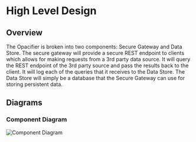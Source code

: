 # High Level Design

## Overview
The Opacifier is broken into two components: Secure Gateway and Data Store. The secure gateway will provide a secure REST endpoint to clients which allows for making requests from a 3rd party data source. It will query the REST endpoint of the 3rd party source and pass the results back to the client. It will log each of the queries that it receives to the Data Store. The Data Store will simply be a database that the Secure Gateway can use for storing persistent data.

## Diagrams
### Component Diagram
![Component Diagram](http://www.plantuml.com/plantuml/proxy?src=https://raw.githubusercontent.com/LearningOpacity/Overview/PlanningPhase/doc/design/hld-component-diagram?changethistoupdate=1)